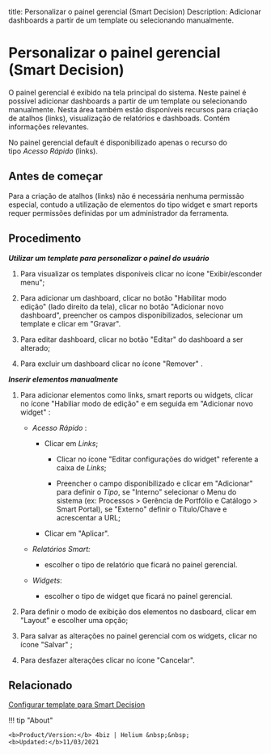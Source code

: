title: Personalizar o painel gerencial (Smart Decision)
Description: Adicionar dashboards a partir de um template ou selecionando manualmente.
# Personalizar o painel gerencial (Smart Decision)

O painel gerencial é exibido na tela principal do sistema. Neste painel é
possível adicionar dashboards a partir de um template ou selecionando
manualmente. Nesta área também estão disponíveis recursos para criação de
atalhos (links), visualização de relatórios e dashboads. Contém informações
relevantes.

No painel gerencial default é disponibilizado apenas o recurso do tipo *Acesso
Rápido* (links).

Antes de começar
--------------------

Para a criação de atalhos (links) não é necessária nenhuma permissão especial,
contudo a utilização de elementos do tipo widget e smart reports requer
permissões definidas por um administrador da ferramenta.

Procedimento
----------------

***Utilizar um template para personalizar o painel do usuário***

1.  Para visualizar os templates disponíveis clicar no ícone "Exibir/esconder menu";

2.  Para adicionar um dashboard, clicar no botão "Habilitar modo edição" (lado direito
    da tela), clicar no botão "Adicionar novo dashboard", preencher os campos disponibilizados, selecionar um template e clicar em           "Gravar".  

3.  Para editar dashboard, clicar no botão "Editar" do dashboard a ser alterado;

4.  Para excluir um dashboard clicar no ícone "Remover" .

***Inserir elementos manualmente***

1.  Para adicionar elementos como links, smart reports ou widgets, clicar no
    ícone "Habiliar modo de edição" e em seguida em "Adicionar novo widget" :

    +   *Acesso Rápido* :

        +   Clicar em *Links*;

            +   Clicar no ícone "Editar configurações do widget" referente a caixa de *Links*;

            +   Preencher o campo disponibilizado e clicar em "Adicionar" para
                definir o *Tipo*, se "Interno" selecionar o Menu do sistema (ex:
                Processos \> Gerência de Portfólio e Catálogo \> Smart Portal), se
                "Externo" definir o Título/Chave e acrescentar a URL;

        +   Clicar em "Aplicar".

    +   *Relatórios Smart:*

        +   escolher o tipo de relatório que ficará no painel gerencial.

    +   *Widgets*:

        +   escolher o tipo de widget que ficará no painel gerencial.

2.  Para definir o modo de exibição dos elementos no dasboard, clicar em "Layout" e escolher uma opção;

3.  Para salvar as alterações no painel gerencial com os widgets, clicar no
    ícone "Salvar" ;

4.  Para desfazer alterações clicar no ícone "Cancelar".


Relacionado
-------

[Configurar template para Smart Decision](/pt-br/4biz-helium/additional-features/reports/create/dashboard/use/create-template.html)


!!! tip "About"

    <b>Product/Version:</b> 4biz | Helium &nbsp;&nbsp;
    <b>Updated:</b>11/03/2021

